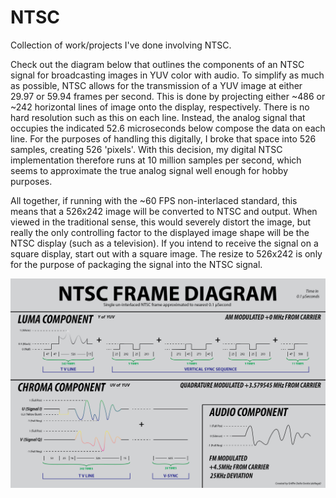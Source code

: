 # NTSC
Collection of work/projects I've done involving NTSC. 

Check out the diagram below that outlines the components of an NTSC signal for broadcasting images in YUV color with audio. To simplify as much as possible, NTSC allows for the transmission of a YUV image at either 29.97 or 59.94 frames per second. This is done by projecting either ~486 or ~242 horizontal lines of image onto the display, respectively. There is no hard resolution such as this on each line. Instead, the analog signal that occupies the indicated 52.6 microseconds below compose the data on each line. For the purposes of handling this digitally, I broke that space into 526 samples, creating 526 'pixels'. With this decision, my digital NTSC implementation therefore runs at 10 million samples per second, which seems to approximate the true analog signal well enough for hobby purposes.

All together, if running with the ~60 FPS non-interlaced standard, this means that a 526x242 image will be converted to NTSC and output. When viewed in the traditional sense, this would severely distort the image, but really the only controlling factor to the displayed image shape will be the NTSC display (such as a television). If you intend to receive the signal on a square display, start out with a square image. The resize to 526x242 is only for the purpose of packaging the signal into the NTSC signal.

![alt text](NTSC_Signal_Diagram.png)
